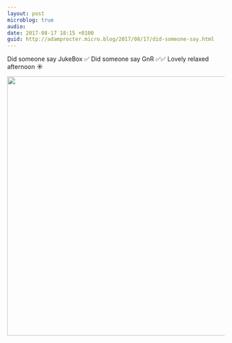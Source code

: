 ```yaml
---
layout: post
microblog: true
audio: 
date: 2017-08-17 18:15 +0100
guid: http://adamprocter.micro.blog/2017/08/17/did-someone-say.html
---
```

Did someone say JukeBox ✅ 
Did someone say GnR ✅✅ Lovely relaxed afternoon ☀️

<img src="http://discursive.adamprocter.co.uk/uploads/2017/50119b045a.jpg" width="600" height="600" />
